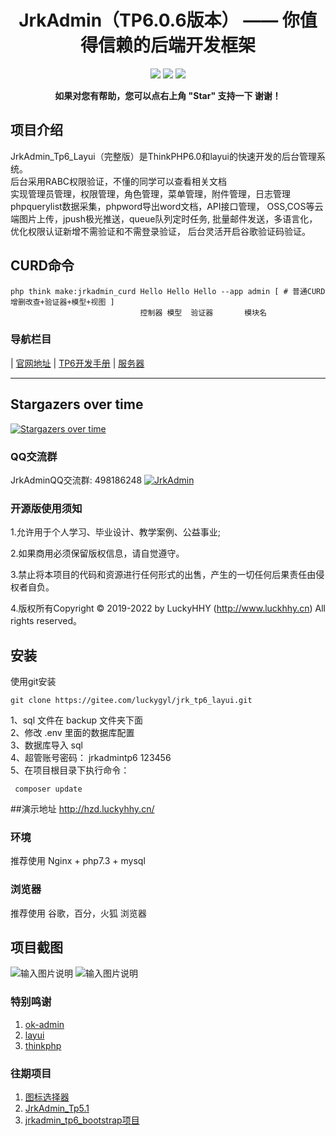 <h1 align="center"> JrkAdmin（TP6.0.6版本） —— 你值得信赖的后端开发框架</h1> 
<p align="center">
<img src="https://gitee.com/luckygyl/jrk_tp6_layui/badge/star.svg?theme=dark"  /> 
<img src="https://gitee.com/luckygyl/jrk_tp6_layui/badge/fork.svg?theme=dark"  /> 
<a href="http://www.php.net/" target="_blank">
<img src="https://img.shields.io/badge/php-%3E%3D7.1-8892BF.svg"  /> 
</a>

</p>
<p align="center">    
    <b>如果对您有帮助，您可以点右上角 "Star" 支持一下 谢谢！</b>
</p>


## 项目介绍
JrkAdmin_Tp6_Layui（完整版）是ThinkPHP6.0和layui的快速开发的后台管理系统。<br>
后台采用RABC权限验证，不懂的同学可以查看相关文档<br>
实现管理员管理，权限管理，角色管理，菜单管理，附件管理，日志管理
phpquerylist数据采集，phpword导出word文档，API接口管理，
OSS,COS等云端图片上传，jpush极光推送，queue队列定时任务,
批量邮件发送，多语言化，优化权限认证新增不需验证和不需登录验证，
后台灵活开启谷歌验证码验证。

## CURD命令

~~~
php think make:jrkadmin_curd Hello Hello Hello --app admin [ # 普通CURD增删改查+验证器+模型+视图 ]
                             控制器 模型  验证器       模块名 
~~~

### 导航栏目


 | [官网地址](http://www.luckyhhy.cn)
 | [TP6开发手册](https://www.kancloud.cn/manual/thinkphp6_0/1037479)
 | [服务器](https://promotion.aliyun.com/ntms/yunparter/invite.html?userCode=dligum2z)

- - -

## Stargazers over time
[![Stargazers over time](https://whnb.wang/img/luckygyl/jrk_tp6_layui)](https://whnb.wang/luckygyl/jrk_tp6_layui)



### QQ交流群
 JrkAdminQQ交流群: 498186248 <a target="_blank" href="//shang.qq.com/wpa/qunwpa?idkey=9ad90a1a2a7cd611cc3343b9b8f59a8ab2a8bbffa2bed243344c41824ebc7f35"><img border="0" src="//pub.idqqimg.com/wpa/images/group.png" alt="JrkAdmin" title="JrkAdmin"></a>



### 开源版使用须知
1.允许用于个人学习、毕业设计、教学案例、公益事业;

2.如果商用必须保留版权信息，请自觉遵守。

3.禁止将本项目的代码和资源进行任何形式的出售，产生的一切任何后果责任由侵权者自负。

4.版权所有Copyright © 2019-2022 by LuckyHHY (http://www.luckhhy.cn) All rights reserved。



## 安装
使用git安装
~~~
git clone https://gitee.com/luckygyl/jrk_tp6_layui.git
~~~

1、sql 文件在 backup 文件夹下面 <br>
2、修改 .env 里面的数据库配置  <br>
3、数据库导入 sql <br>
4、超管账号密码： jrkadmintp6   123456 <br>
5、在项目根目录下执行命令：
~~~
 composer update
~~~

##演示地址
http://hzd.luckyhhy.cn/

### 环境
推荐使用 Nginx + php7.3 + mysql 

### 浏览器
推荐使用 谷歌，百分，火狐 浏览器

## 项目截图
![输入图片说明](https://images.gitee.com/uploads/images/2020/0702/221414_cbdabe55_1513275.png "2020-7-2 22-7-30.png")
![输入图片说明](https://images.gitee.com/uploads/images/2020/0702/221428_bece0912_1513275.png "2020-7-2 22-7-56.png")

### 特别鸣谢

1. [ok-admin](https://gitee.com/bobi1234/ok-admin/tree/v2.0/)
2. [layui](http://www.layui.com)
3. [thinkphp](http://www.thinkphp.cn)


### 往期项目

1. [图标选择器](https://gitee.com/luckygyl/iconFonts)
2. [JrkAdmin_Tp5.1](https://gitee.com/luckygyl/JrkAdmin)
2. [jrkadmin_tp6_bootstrap项目](https://gitee.com/luckygyl/jrk_tp6_hhy)